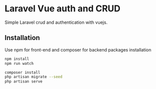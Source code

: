 # Laravel Vue auth and CRUD

Simple Laravel crud and authentication with vuejs.

## Installation

Use npm for front-end and composer for backend packages installation

```bash
npm install
npm run watch
```
```bash
composer install
php artisan migrate --seed
php artisan serve
```
